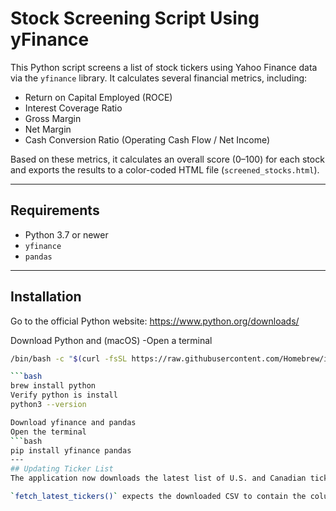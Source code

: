# Stock Screening Script Using yFinance

This Python script screens a list of stock tickers using Yahoo Finance data via the `yfinance` library. It calculates several financial metrics, including:

- Return on Capital Employed (ROCE)
- Interest Coverage Ratio
- Gross Margin
- Net Margin
- Cash Conversion Ratio (Operating Cash Flow / Net Income)

Based on these metrics, it calculates an overall score (0–100) for each stock and exports the results to a color-coded HTML file (`screened_stocks.html`).

---

## Requirements

- Python 3.7 or newer
- `yfinance`
- `pandas`

---

## Installation
Go to the official Python website:
https://www.python.org/downloads/

Download Python and (macOS)
-Open a terminal
```bash
/bin/bash -c "$(curl -fsSL https://raw.githubusercontent.com/Homebrew/install/HEAD/install.sh)"

```bash
brew install python 
Verify python is install
python3 --version

Download yfinance and pandas
Open the terminal
```bash
pip install yfinance pandas
---
## Updating Ticker List
The application now downloads the latest list of U.S. and Canadian tickers at startup using `fetch_latest_tickers()` in `ticker_fetcher.py`. If the download fails, it falls back to the cached `tickers.csv` file.

`fetch_latest_tickers()` expects the downloaded CSV to contain the columns `ticker`, `name`, `is_etf` and `exchange`. The script then queries Yahoo Finance for each ticker to obtain the current market cap, which is added to the resulting DataFrame.
